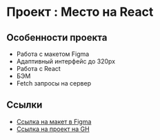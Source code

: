 # Проект : Место на React
## Особенности проекта 

* Работа с макетом Figma
* Адаптивный интерфейс до 320px
* Работа с React
* БЭМ
* Fetch запросы на сервер


## Ссылки
* [Ссылка на макет в Figma](https://www.figma.com/file/StZjf8HnoeLdiXS7dYrLAh/JavaScript.-Sprint-4)
* [Ссылка на проект на GH](https://pavpar.github.io/mesto-react/index.html)